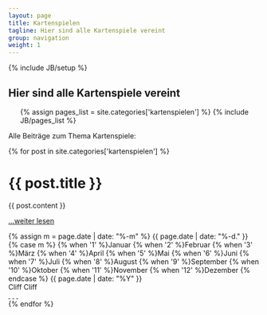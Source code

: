 ```yaml
---
layout: page
title: Kartenspielen
tagline: Hier sind alle Kartenspiele vereint
group: navigation
weight: 1
---
```

{% include JB/setup %}

<div class="col-md-12">
  <div class="category-header">
    <h2>Hier sind alle Kartenspiele vereint</h2>
    <ul class="tag_box inline">
      {% assign pages_list = site.categories['kartenspielen'] %}
      {% include JB/pages_list %}
    </ul>
  </div>

  <p>Alle Beiträge zum Thema Kartenspiele:</p>
</div>

<div class="posts col-md-12">
  {% for post in site.categories['kartenspielen'] %}
    <div class="article row">
      <div class="page-header col-md-12">
        <h1>{{ post.title }}</h1>
      </div>
      <div class="main col-md-8">
        {{ post.content }}
        <p><a href="{{ BASE_PATH }}{{ post.url }}">…weiter lesen</a></p>
      </div>
      <div class="col-md-4">
        <div class="col-md-12 meta-tag">
          <span class="date">
            <!-- Whitespace added for readability -->
            {% assign m = page.date | date: "%-m" %}
            {{ page.date | date: "%-d." }}
            {% case m %}
              {% when '1' %}Januar
              {% when '2' %}Februar
              {% when '3' %}M&auml;rz
              {% when '4' %}April
              {% when '5' %}Mai
              {% when '6' %}Juni
              {% when '7' %}Juli
              {% when '8' %}August
              {% when '9' %}September
              {% when '10' %}Oktober
              {% when '11' %}November
              {% when '12' %}Dezember
            {% endcase %}
            {{ page.date | date: "%Y" }}
          </span><br />
          <span>Cliff</span>
          <span>Cliff</span>
          <div class="social-media">
            <a href="#" class="fa fa-google-plus">&nbsp;</a>
            <a href="#" class="fa fa-facebook-square">&nbsp;</a>
            <a href="#" class="fa fa-twitter">&nbsp;</a>
          </div>
        </div>
      </div>
    </div>
  {% endfor %}
</div>
